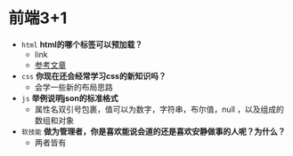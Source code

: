# 前端3+1 
- `html` **html的哪个标签可以预加载？**
  - link
  - [参考文章](https://www.cnblogs.com/amiezhang/p/10850254.html)
- `css` **你现在还会经常学习css的新知识吗？**
  - 会学一些新的布局思路
- `js` **举例说明json的标准格式**
  - 属性名双引号包裹，值可以为数字，字符串，布尔值，null ，以及组成的数组和对象
- `软技能` **做为管理者，你是喜欢能说会道的还是喜欢安静做事的人呢？为什么？**
  - 两者皆有